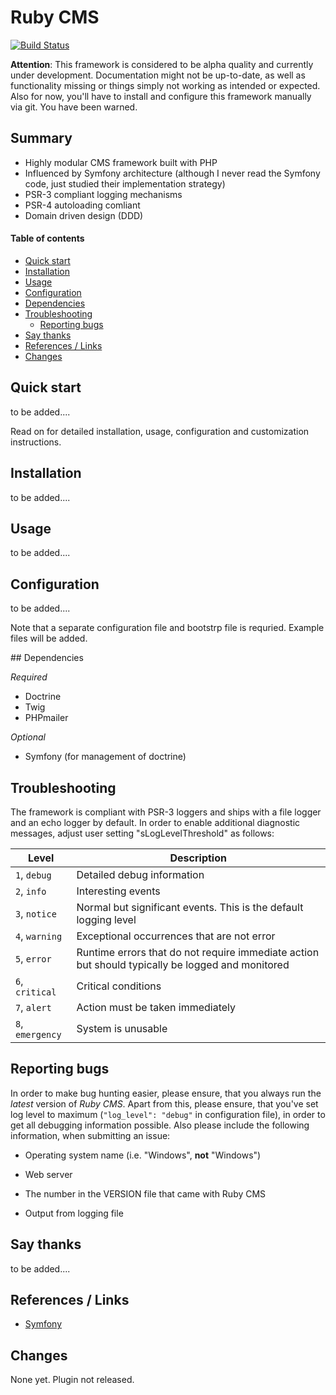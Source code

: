# Ruby CMS

[![Build Status](https://travis-ci.org/bblue/ruby.svg?branch=develop)](https://travis-ci.org/bblue/ruby)

**Attention**: This framework is considered to be alpha quality and currently under development. Documentation might not be up-to-date, as well as functionality missing or things simply not working as intended or expected. Also for now, you'll have to install and configure this framework manually via git. You have been warned.

## Summary

 * Highly modular CMS framework built with PHP
 * Influenced by Symfony architecture (although I never read the Symfony code, just studied their implementation strategy)
 * PSR-3 compliant logging mechanisms
 * PSR-4 autoloading comliant
 * Domain driven design (DDD)

#### Table of contents

* [Quick start](#quick-start)
* [Installation](#installation)
* [Usage](#usage)
* [Configuration](#configuration)
* [Dependencies](#dependencies)
* [Troubleshooting](#troubleshooting)
	+ [Reporting bugs](#troubleshooting-reporting-bugs)
* [Say thanks](#say-thanks)
* [References / Links](#references-links)
* [Changes](#changes)

<a name="quick-start" />

## Quick start

to be added....

Read on for detailed installation, usage, configuration and customization instructions.

<a name="installation" />

## Installation

to be added....


<a name="usage" />

## Usage

to be added....

<a name="configuration" />

## Configuration

to be added....

Note that a separate configuration file and bootstrp file is requried. Example files will be added.

<a name="configuration-key-bindings" />

<a name="dependencies" />
## Dependencies

_Required_
 
 * Doctrine
 * Twig
 * PHPmailer
 
_Optional_

 * Symfony (for management of doctrine)

<a name="troubleshooting" />

## Troubleshooting

The framework is compliant with PSR-3 loggers and ships with a file logger and an echo logger by default. In order to enable additional diagnostic messages, adjust user setting "sLogLevelThreshold" as follows:

| Level                     | Description                                                                                       |
| ------------------------- | ------------------------------------------------------------------------------------------------- |
| `1`, `debug`              | Detailed debug information                                                                        |
| `2`, `info`               | Interesting events                                                                                |
| `3`, `notice`             | Normal but significant events. This is the default logging level                                  |
| `4`, `warning`            | Exceptional occurrences that are not error                                                        |
| `5`, `error`              | Runtime errors that do not require immediate action but should typically be logged and monitored  |
| `6`, `critical`           | Critical conditions|                                                                              |
| `7`, `alert`              | Action must be taken immediately                                                                  |
| `8`, `emergency`          | System is unusable                                                                                |

<a name="reporting-bugs" />

## Reporting bugs

In order to make bug hunting easier, please ensure, that you always run the *latest* version of *Ruby CMS*. Apart from this, please ensure, that you've set log level to maximum (`"log_level": "debug"` in configuration file), in order to get all debugging information possible. Also please include the following information, when submitting an issue:

* Operating system name (i.e. "Windows", **not** "Windows")

* Web server

* The number in the VERSION file that came with Ruby CMS

* Output from logging file



<a name="say-thanks" />

## Say thanks

to be added....

<a name="changes" />

## References / Links

* [Symfony](https://github.com/Symfony)

## Changes

None yet. Plugin not released.
